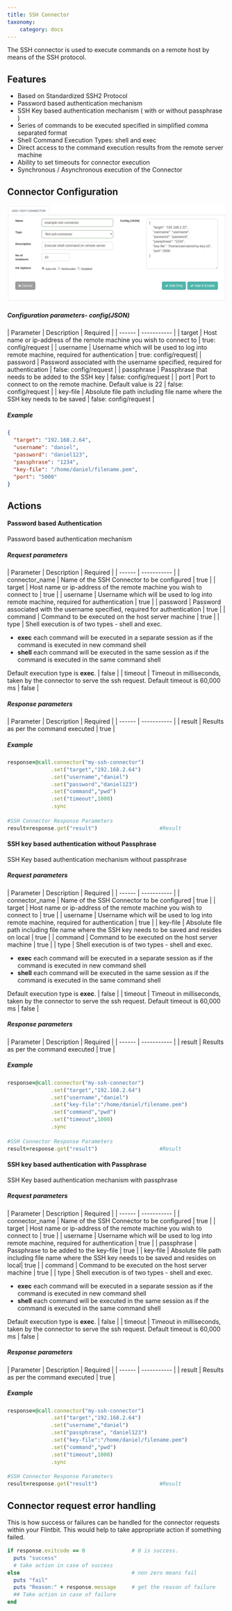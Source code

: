```yaml
---
title: SSH Connector
taxonomy:
    category: docs
---
```


The SSH connector is used to execute commands on a remote host by means of the SSH protocol.

## Features
+ Based on Standardized SSH2 Protocol
+ Password based authentication mechanism
+ SSH Key based authentication mechanism ( with or without passphrase )
+ Series of commands to be executed specified in simplified comma separated format
+ Shell Command Execution Types: shell and exec
+ Direct access to the command execution results from the remote server machine
+ Ability to set timeouts for connector execution
+ Synchronous / Asynchronous execution of the Connector

## Connector Configuration

![add_ssh_connector](add-ssh-conn.png)

##### Configuration parameters- config(JSON)
| Parameter | Description | Required |
| ------ | ----------- |
| target | Host name or ip-address of the remote machine you wish to connect to | true: config/request |
| username | Username which will be used to log into remote machine, required for authentication | true: config/request|
| password | Password associated with the username specified, required for authentication | false: config/request |
| passphrase | Passphrase that needs to be added to the SSH key | false: config/request |
| port | Port to connect to on the remote machine. Default value is 22 | false: config/request |
| key-file | Absolute file path including file name where the SSH key needs to be saved | false: config/request |

##### Example
``` json
{
  "target": "192.168.2.64",
  "username": "daniel",
  "password": "daniel123",
  "passphrase": "1234",
  "key-file": "/home/daniel/filename.pem",
  "port": "5000"
}
```

## Actions
#### Password based Authentication
Password based authentication mechanism

##### Request parameters
| Parameter | Description | Required |
| ------ | ----------- |
| connector_name | Name of the SSH Connector to be configured | true |
| target | Host name or ip-address of the remote machine you wish to connect to | true |
| username | Username which will be used to log into remote machine, required for authentication | true |
| password | Password associated with the username specified, required for authentication | true |
| command | Command to be executed on the host server machine | true |
| type | Shell execution is of two types - shell and exec.<ul><li>**exec** each command will be executed in a separate session as if the command is executed in new command shell</li><li>**shell** each command will be executed in the same session as if the command is executed in the same command shell</li></ul> Default execution type is **exec**. | false |
| timeout | Timeout in milliseconds, taken by the connector to serve the ssh request. Default timeout is 60,000 ms | false |


##### Response parameters
| Parameter | Description | Required |
| ------ | ----------- |
| result | Results as per the command executed | true |


##### Example
``` ruby
response=@call.connector("my-ssh-connector")
              .set("target","192.168.2.64")
              .set("username","daniel")
              .set("password","daniel123")
              .set("command","pwd")
              .set("timeout",1000)
              .sync

#SSH Connector Response Parameters
result=response.get("result")                    #Result
```


#### SSH key based authentication without Passphrase
SSH Key based authentication mechanism without passphrase

##### Request parameters
| Parameter | Description | Required |
| ------ | ----------- |
| connector_name | Name of the SSH Connector to be configured | true |
| target | Host name or ip-address of the remote machine you wish to connect to | true |
| username | Username which will be used to log into remote machine, required for authentication | true |
| key-file | Absolute file path including file name where the SSH key needs to be saved and resides on local | true |
| command | Command to be executed on the host server machine | true |
| type | Shell execution is of two types - shell and exec.<ul><li>**exec** each command will be executed in a separate session as if the command is executed in new command shell</li><li>**shell** each command will be executed in the same session as if the command is executed in the same command shell</li></ul> Default execution type is **exec**. | false |
| timeout | Timeout in milliseconds, taken by the connector to serve the ssh request. Default timeout is 60,000 ms | false |


##### Response parameters
| Parameter | Description | Required |
| ------ | ----------- |
| result | Results as per the command executed | true |

##### Example
``` ruby
response=@call.connector("my-ssh-connector")
              .set("target","192.168.2.64")
              .set("username","daniel")
              .set("key-file":"/home/daniel/filename.pem")
              .set("command","pwd")
              .set("timeout",1000)
              .sync

#SSH Connector Response Parameters
result=response.get("result")                    #Result

```
#### SSH key based authentication with Passphrase
SSH Key based authentication mechanism with passphrase

##### Request parameters
| Parameter | Description | Required |
| ------ | ----------- |
| connector_name | Name of the SSH Connector to be configured | true |
| target | Host name or ip-address of the remote machine you wish to connect to | true |
| username | Username which will be used to log into remote machine, required for authentication | true |
| passphrase | Passphrase to be added to the key-file | true |
| key-file | Absolute file path including file name where the SSH key needs to be saved and resides on local| true |
| command | Command to be executed on the host server machine | true |
| type | Shell execution is of two types - shell and exec.<ul><li>**exec** each command will be executed in a separate session as if the command is executed in new command shell</li><li>**shell** each command will be executed in the same session as if the command is executed in the same command shell</li></ul> Default execution type is **exec**. | false |
| timeout | Timeout in milliseconds, taken by the connector to serve the ssh request. Default timeout is 60,000 ms | false |


##### Response parameters
| Parameter | Description | Required |
| ------ | ----------- |
| result | Results as per the command executed | true |

##### Example
``` ruby
response=@call.connector("my-ssh-connector")
              .set("target","192.168.2.64")
              .set("username","daniel")
              .set("passphrase", "daniel123")
              .set("key-file":"/home/daniel/filename.pem")
              .set("command","pwd")
              .set("timeout",1000)
              .sync

#SSH Connector Response Parameters
result=response.get("result")                    #Result

```


## Connector request error handling

This is how success or failures can be handled for the connector requests within your Flintbit. This would help to take appropriate action if something failed.

``` ruby
if response.exitcode == 0               # 0 is success.
  puts "success"
  # take action in case of success
else                                    # non zero means fail
  puts "fail"
  puts "Reason:" + response.message     # get the reason of failure
  ## Take action in case of failure
end

```
